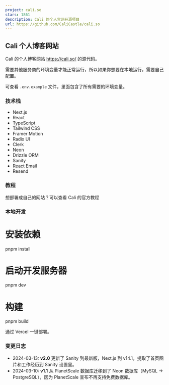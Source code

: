 ```yaml
---
project: cali.so
stars: 1861
description: Cali 的个人官网开源项目
url: https://github.com/CaliCastle/cali.so
---
```


Cali 个人博客网站
-----------

Cali 的个人博客网站 https://cali.so/ 的源代码。

需要其他服务商的环境变量才能正常运行，所以如果你想要在本地运行，需要自己配置。

可查看 `.env.example` 文件，里面包含了所有需要的环境变量。

### 技术栈

-   Next.js
-   React
-   TypeScript
-   Tailwind CSS
-   Framer Motion
-   Radix UI
-   Clerk
-   Neon
-   Drizzle ORM
-   Sanity
-   React Email
-   Resend

### 教程

想部署成自己的网站？可以查看 Cali 的官方教程

### 本地开发

# 安装依赖
pnpm install

# 启动开发服务器
pnpm dev

# 构建
pnpm build

通过 Vercel 一键部署。

### 变更日志

-   2024-03-13: **v2.0** 更新了 Sanity 到最新版，Next.js 到 v14.1，提取了首页图片和工作经历到 Sanity 设置里。
-   2024-03-10: **v1.1** 从 PlanetScale 数据库迁移到了 Neon 数据库（MySQL -> PostgreSQL），因为 PlanetScale 宣布不再支持免费数据库。
